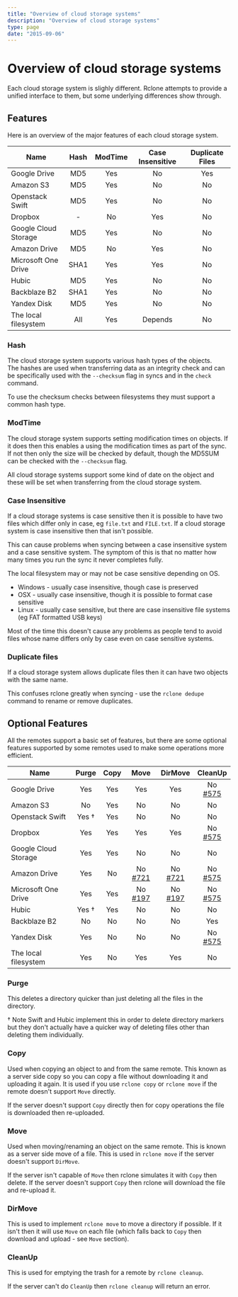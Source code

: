 ```yaml
---
title: "Overview of cloud storage systems"
description: "Overview of cloud storage systems"
type: page
date: "2015-09-06"
---
```


# Overview of cloud storage systems #

Each cloud storage system is slighly different.  Rclone attempts to
provide a unified interface to them, but some underlying differences
show through.

## Features ##

Here is an overview of the major features of each cloud storage system.

| Name                   | Hash    | ModTime | Case Insensitive | Duplicate Files |
| ---------------------- |:-------:|:-------:|:----------------:|:---------------:|
| Google Drive           | MD5     | Yes     | No               | Yes             |
| Amazon S3              | MD5     | Yes     | No               | No              |
| Openstack Swift        | MD5     | Yes     | No               | No              |
| Dropbox                | -       | No      | Yes              | No              |
| Google Cloud Storage   | MD5     | Yes     | No               | No              |
| Amazon Drive           | MD5     | No      | Yes              | No              |
| Microsoft One Drive    | SHA1    | Yes     | Yes              | No              |
| Hubic                  | MD5     | Yes     | No               | No              |
| Backblaze B2           | SHA1    | Yes     | No               | No              |
| Yandex Disk            | MD5     | Yes     | No               | No              |
| The local filesystem   | All     | Yes     | Depends          | No              |

### Hash ###

The cloud storage system supports various hash types of the objects.  
The hashes are used when transferring data as an integrity check and
can be specifically used with the `--checksum` flag in syncs and in
the `check` command.

To use the checksum checks between filesystems they must support a 
common hash type.

### ModTime ###

The cloud storage system supports setting modification times on
objects.  If it does then this enables a using the modification times
as part of the sync.  If not then only the size will be checked by
default, though the MD5SUM can be checked with the `--checksum` flag.

All cloud storage systems support some kind of date on the object and
these will be set when transferring from the cloud storage system.

### Case Insensitive ###

If a cloud storage systems is case sensitive then it is possible to
have two files which differ only in case, eg `file.txt` and
`FILE.txt`.  If a cloud storage system is case insensitive then that
isn't possible.

This can cause problems when syncing between a case insensitive
system and a case sensitive system.  The symptom of this is that no
matter how many times you run the sync it never completes fully.

The local filesystem may or may not be case sensitive depending on OS.

  * Windows - usually case insensitive, though case is preserved
  * OSX - usually case insensitive, though it is possible to format case sensitive
  * Linux - usually case sensitive, but there are case insensitive file systems (eg FAT formatted USB keys)

Most of the time this doesn't cause any problems as people tend to
avoid files whose name differs only by case even on case sensitive
systems.

### Duplicate files ###

If a cloud storage system allows duplicate files then it can have two
objects with the same name.

This confuses rclone greatly when syncing - use the `rclone dedupe`
command to rename or remove duplicates.

## Optional Features ##

All the remotes support a basic set of features, but there are some
optional features supported by some remotes used to make some
operations more efficient.

| Name                   | Purge | Copy | Move | DirMove | CleanUp |
| ---------------------- |:-----:|:----:|:----:|:-------:|:-------:|
| Google Drive           | Yes   | Yes  | Yes  | Yes     | No  [#575](https://github.com/ncw/rclone/issues/575) | 
| Amazon S3              | No    | Yes  | No   | No      | No      |
| Openstack Swift        | Yes † | Yes  | No   | No      | No      |
| Dropbox                | Yes   | Yes  | Yes  | Yes     | No  [#575](https://github.com/ncw/rclone/issues/575) |
| Google Cloud Storage   | Yes   | Yes  | No   | No      | No      |
| Amazon Drive           | Yes   | No   | No [#721](https://github.com/ncw/rclone/issues/721) | No [#721](https://github.com/ncw/rclone/issues/721)    | No [#575](https://github.com/ncw/rclone/issues/575) |
| Microsoft One Drive    | Yes   | Yes  | No [#197](https://github.com/ncw/rclone/issues/197) | No [#197](https://github.com/ncw/rclone/issues/197)    | No [#575](https://github.com/ncw/rclone/issues/575) |
| Hubic                  | Yes † | Yes  | No   | No      | No      |
| Backblaze B2           | No    | No   | No   | No      | Yes     |
| Yandex Disk            | Yes   | No   | No   | No      | No  [#575](https://github.com/ncw/rclone/issues/575) |
| The local filesystem   | Yes   | No   | Yes  | Yes     | No      |


### Purge ###

This deletes a directory quicker than just deleting all the files in
the directory.

† Note Swift and Hubic implement this in order to delete directory
markers but they don't actually have a quicker way of deleting files
other than deleting them individually.

### Copy ###

Used when copying an object to and from the same remote.  This known
as a server side copy so you can copy a file without downloading it
and uploading it again.  It is used if you use `rclone copy` or
`rclone move` if the remote doesn't support `Move` directly.

If the server doesn't support `Copy` directly then for copy operations
the file is downloaded then re-uploaded.

### Move ###

Used when moving/renaming an object on the same remote.  This is known
as a server side move of a file.  This is used in `rclone move` if the
server doesn't support `DirMove`.

If the server isn't capable of `Move` then rclone simulates it with
`Copy` then delete.  If the server doesn't support `Copy` then rclone
will download the file and re-upload it.

### DirMove ###

This is used to implement `rclone move` to move a directory if
possible.  If it isn't then it will use `Move` on each file (which
falls back to `Copy` then download and upload - see `Move` section).

### CleanUp ###

This is used for emptying the trash for a remote by `rclone cleanup`.

If the server can't do `CleanUp` then `rclone cleanup` will return an
error.
